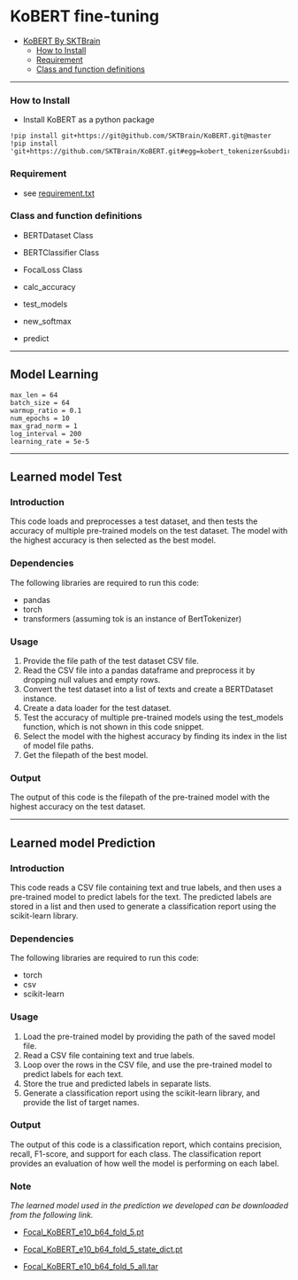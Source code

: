 # KoBERT fine-tuning
* [KoBERT By SKTBrain](https://github.com/SKTBrain/KoBERT)
  * [How to Install](#how-to-install)
  * [Requirement](#requirement)
  * [Class and function definitions](#class-and-function-definitions)

*****

### How to Install
* Install KoBERT as a python package

<pre><code>!pip install git+https://git@github.com/SKTBrain/KoBERT.git@master
!pip install 'git+https://github.com/SKTBrain/KoBERT.git#egg=kobert_tokenizer&subdirectory=kobert_hf'</code></pre>

### Requirement
* see [requirement.txt](https://github.com/kungminno/ETRI/blob/main/KoBERT/requirements.txt)

### Class and function definitions
* BERTDataset Class
* BERTClassifier Class
* FocalLoss Class

* calc_accuracy
* test_models
* new_softmax
* predict

*****

## Model Learning
<pre><code>max_len = 64
batch_size = 64
warmup_ratio = 0.1
num_epochs = 10  
max_grad_norm = 1
log_interval = 200
learning_rate = 5e-5</code></pre>

*****

## Learned model Test
### Introduction

This code loads and preprocesses a test dataset, and then tests the accuracy of multiple pre-trained models on the test dataset. The model with the highest accuracy is then selected as the best model.

### Dependencies

The following libraries are required to run this code:
* pandas
* torch
* transformers (assuming tok is an instance of BertTokenizer)

### Usage

1. Provide the file path of the test dataset CSV file.
2. Read the CSV file into a pandas dataframe and preprocess it by dropping null values and empty rows.
3. Convert the test dataset into a list of texts and create a BERTDataset instance.
4. Create a data loader for the test dataset.
5. Test the accuracy of multiple pre-trained models using the test_models function, which is not shown in this code snippet.
6. Select the model with the highest accuracy by finding its index in the list of model file paths.
7. Get the filepath of the best model.

### Output
The output of this code is the filepath of the pre-trained model with the highest accuracy on the test dataset.

*****

## Learned model Prediction
### Introduction
This code reads a CSV file containing text and true labels, and then uses a pre-trained model to predict labels for the text. The predicted labels are stored in a list and then used to generate a classification report using the scikit-learn library.

### Dependencies
The following libraries are required to run this code:
* torch
* csv
* scikit-learn

### Usage
1. Load the pre-trained model by providing the path of the saved model file.
2. Read a CSV file containing text and true labels.
3. Loop over the rows in the CSV file, and use the pre-trained model to predict labels for each text.
4. Store the true and predicted labels in separate lists.
5. Generate a classification report using the scikit-learn library, and provide the list of target names.

### Output
The output of this code is a classification report, which contains precision, recall, F1-score, and support for each class. The classification report provides an evaluation of how well the model is performing on each label.

### Note
*The learned model used in the prediction we developed can be downloaded from the following link.*

* [Focal_KoBERT_e10_b64_fold_5.pt](https://drive.google.com/file/d/1-ksRR8nnxkIb3AG0k345_udQjcAN3_ga/view?usp=share_link)

* [Focal_KoBERT_e10_b64_fold_5_state_dict.pt](https://drive.google.com/file/d/10-wtu9ZRTyrf9ptGilPplQxllN-sc_wv/view?usp=share_link)

* [Focal_KoBERT_e10_b64_fold_5_all.tar](https://drive.google.com/file/d/106QgpX75WSZI0rO1QxIDrxtWHx9ghmOZ/view?usp=share_link)
